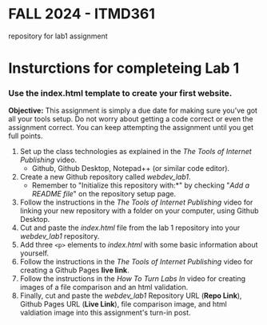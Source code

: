 # FALL 2024 - ITMD361
repository for lab1 assignment

# Insturctions for completeing Lab 1 
### Use the index.html template to create your first website.

**Objective:**
This assignment is simply a due date for making sure you’ve got all your tools setup. Do not worry about getting a code 
correct or even the assignment correct. You can keep attempting the assignment until you get full points.

1. Set up the class technologies as explained in the *The Tools of Internet Publishing* video.
    * Github, Github Desktop, Notepad++ (or similar code editor).
2. Create a new Github repository called *webdev_lab1*.
    * Remember to "Initialize this repository with:*" by checking "*Add a README file*" on the repository setup page.
3. Follow the instructions in the *The Tools of Internet Publishing* video for linking your new repository with a folder on 
your computer, using Github Desktop.
4. Cut and paste the *index.html* file from the lab 1 repository into your *webdev_lab1* repository.
5. Add three ```<p>``` elements to *index.html* with some basic information about yourself.
6. Follow the instructions in the *The Tools of Internet Publishing* video for creating a Github Pages **live link**.
7. Follow the instructions in the *How To Turn Labs In* video for creating images of a file comparison and an html validation.
8. Finally, cut and paste the *webdev_lab1* Repository URL (**Repo Link**), Github Pages URL (**Live Link**), file comparison 
image, and html valdiation image into this assignment's turn-in post.


  

